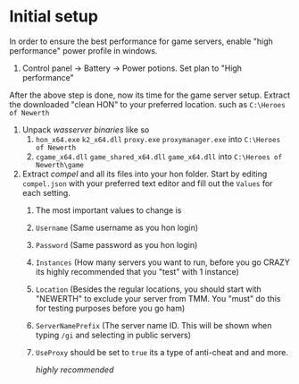 # Initial setup

In order to ensure the best performance for game servers, enable "high performance" power profile in windows. 

1. Control panel -> Battery -> Power potions. Set plan to "High performance"

After the above step is done, now its time for the game server setup. Extract the downloaded "clean HON" to your preferred location. such as  `C:\Heroes of Newerth`

1. Unpack _wasserver binaries_ like so
   1. `hon_x64.exe` `k2_x64.dll` `proxy.exe` `proxymanager.exe` into `C:\Heroes of Newerth`
   2. `cgame_x64.dll` `game_shared_x64.dll` `game_x64.dll` into `C:\Heroes of Newerth\game`
2. Extract  *compel*  and all its files into your hon folder.  Start by editing `compel.json` with your preferred text editor and fill out the `Values` for each setting. 
   1. The most important values to change is
   2. `Username` (Same username as you hon login)
   3. `Password` (Same password as you hon login)
   4. `Instances` (How many servers you want to run, before you go CRAZY its highly recommended that you "test" with 1 instance)
   5. `Location` (Besides the regular locations, you should start with "NEWERTH" to exclude your server from TMM. You "must" do this for testing purposes before you go ham)
   6. `ServerNamePrefix` (The server name ID. This will be shown when typing `/gi` and selecting in public servers)
   7. `UseProxy` should be set to `true` its a type of anti-cheat and and more.
      
      *highly recommended*
